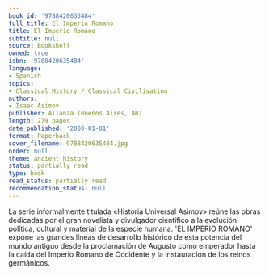 ```yaml
---
book_id: '9788420635484'
full_title: El Imperio Romano
title: El Imperio Romano
subtitle: null
source: Bookshelf
owned: true
isbn: '9788420635484'
language:
- Spanish
topics:
- Classical History / Classical Civilisation
authors:
- Isaac Asimov
publisher: Alianza (Buenos Aires, AR)
length: 279 pages
date_published: '2000-01-01'
format: Paperback
cover_filename: 9788420635484.jpg
order: null
theme: ancient history
status: partially read
type: book
read_status: partially read
recommendation_status: null
---
```

La serie informalmente titulada «Historia Universal Asimov» reúne las obras dedicadas por el gran novelista y divulgador científico a la evolución política, cultural y material de la especie humana. 'EL IMPERIO ROMANO' expone las grandes líneas de desarrollo histórico de esta potencia del mundo antiguo desde la proclamación de Augusto como emperador hasta la caída del Imperio Romano de Occidente y la instauración de los reinos germánicos.
